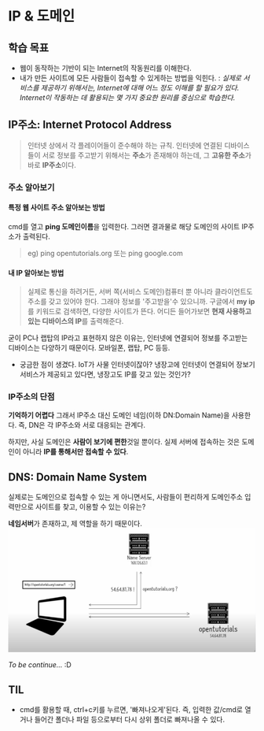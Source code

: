 # IP & 도메인

## 학습 목표
* 웹이 동작하는 기반이 되는 Internet의 작동원리를 이해한다.
* 내가 만든 사이트에 모든 사람들이 접속할 수 있게하는 방법을 익힌다. : *실제로 서비스를 제공하기 위해서는, Internet에 대해 어느 정도 이해를 할 필요가 있다. Internet이 작동하는 데 활용되는 몇 가지 중요한 원리를 중심으로 학습한다.*

## IP주소: Internet Protocol Address
> 인터넷 상에서 각 플레이어들이 준수해야 하는 규칙.
인터넷에 연결된 디바이스들이 서로 정보를 주고받기 위해서는 **주소**가 존재해야 하는데, 그 **고유한 주소**가 바로 **IP주소**이다.

### 주소 알아보기
#### 특정 웹 사이트 주소 알아보는 방법
cmd를 열고 **ping 도메인이름**을 입력한다. 그러면 결과물로 해당 도메인의 사이트 IP주소가 출력된다.
> eg) ping opentutorials.org
> 또는 ping google.com

#### 내 IP 알아보는 방법
> 실제로 통신을 하려거든, 서버 쪽(서비스 도메인)컴퓨터 뿐 아니라 클라이언트도 주소를 갖고 있어야 한다. 그래야 정보를 '주고받을'수 있으니까.
구글에서 **my ip**를 키워드로 검색하면, 다양한 사이트가 뜬다. 어디든 들어가보면 **현재 사용하고 있는 디바이스의 IP**를 출력해준다.

굳이 PC나 랩탑의 IP라고 표현하지 않은 이유는, 인터넷에 연결되어 정보를 주고받는 디바이스는 다양하기 때문이다. 모바일폰, 랩탑, PC 등등.

* 궁금한 점이 생겼다. IoT가 사물 인터넷이잖아? 냉장고에 인터넷이 연결되어 장보기 서비스가 제공되고 있다면, 냉장고도 IP를 갖고 있는 것인가?


### IP주소의 단점
**기억하기 어렵다**
그래서 IP주소 대신 도메인 네임(이하 DN:Domain Name)을 사용한다.
즉, DN은 각 IP주소와 서로 대응되는 관계다.

하지만, 사실 도메인은 **사람이 보기에 편한**것일 뿐이다. 실제 서버에 접속하는 것은 도메인이 아니라 **IP를 통해서만 접속할 수 있다**.



## DNS: Domain Name System
실제로는 도메인으로 접속할 수 있는 게 아니면서도, 사람들이 편리하게 도메인주소 입력만으로 사이트를 찾고, 이용할 수 있는 이유는?

**네임서버**가 존재하고, 제 역할을 하기 때문이다.
![클라이언트와 도메인 서버를 연결하는 Name Server](https://github.com/ShinAhYoung21/TIL/blob/main/img/DNSbasic.PNG?raw=true)


*To be continue...* :D


## TIL
* cmd를 활용할 때, ctrl+c키를 누르면, '빠져나오게'된다. 즉, 입력한 값/cmd로 열거나 들어간 폴더나 파일 등으로부터 다시 상위 폴더로 빠져나올 수 있다.

